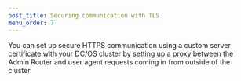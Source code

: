 ```yaml
---
post_title: Securing communication with TLS
menu_order: 7
---
```


You can set up secure HTTPS communication using a custom server certificate with your DC/OS cluster by [setting up a proxy](/1.9/administration/haproxy-adminrouter/) between the Admin Router and user agent requests coming in from outside of the cluster. 


